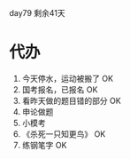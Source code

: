 day79 剩余41天
# 代办
1. 今天停水，运动被搬了  OK
2. 国考报名，已报名  OK
3. 看昨天做的题目错的部分  OK
4. 申论做题
5. 小模考
6. 《杀死一只知更鸟》  OK
7. 练钢笔字  OK
